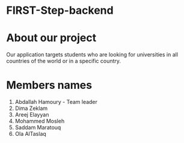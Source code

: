 # FIRST-Step-backend

# About our project
Our application targets students who are looking for universities in all countries of the world or in a specific country.

# Members  names
1. Abdallah Hamoury - Team leader
2. Dima Zeklam
3. Areej  Elayyan
4. Mohammed Mosleh
5. Saddam Maratouq
6. Ola AlTaslaq

